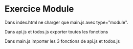 # Exercice Module

Dans index.html ne charger que main.js avec type="module".

Dans api.js et todos.js exporter toutes les fonctions

Dans main.js importer les 3 fonctions de api.js et todos.js

